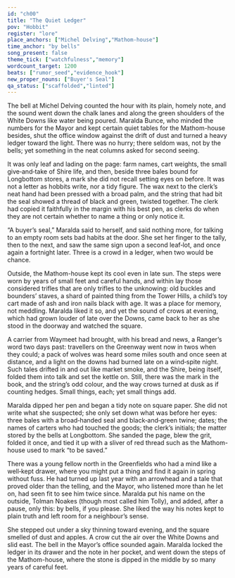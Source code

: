 ```yaml
---
id: "ch00"
title: "The Quiet Ledger"
pov: "Hobbit"
register: "lore"
place_anchors: ["Michel Delving","Mathom-house"]
time_anchor: "by bells"
song_present: false
theme_tick: ["watchfulness","memory"]
wordcount_target: 1200
beats: ["rumor_seed","evidence_hook"]
new_proper_nouns: ["Buyer's Seal"]
qa_status: ["scaffolded","linted"]
---
```


The bell at Michel Delving counted the hour with its plain, homely note, and the sound went down the chalk lanes and along the green shoulders of the White Downs like water being poured. Maralda Bunce, who minded the numbers for the Mayor and kept certain quiet tables for the Mathom-house besides, shut the office window against the drift of dust and turned a heavy ledger toward the light. There was no hurry; there seldom was, not by the bells; yet something in the neat columns asked for second seeing.

It was only leaf and lading on the page: farm names, cart weights, the small give‑and‑take of Shire life, and then, beside three bales bound for Longbottom stores, a mark she did not recall setting eyes on before. It was not a letter as hobbits write, nor a tidy figure. The wax next to the clerk’s neat hand had been pressed with a broad palm, and the string that had bit the seal showed a thread of black and green, twisted together. The clerk had copied it faithfully in the margin with his best pen, as clerks do when they are not certain whether to name a thing or only notice it.

“A buyer’s seal,” Maralda said to herself, and said nothing more, for talking to an empty room sets bad habits at the door. She set her finger to the tally, then to the next, and saw the same sign upon a second leaf‑lot, and once again a fortnight later. Three is a crowd in a ledger, when two would be chance.

Outside, the Mathom-house kept its cool even in late sun. The steps were worn by years of small feet and careful hands, and within lay those considered trifles that are only trifles to the unknowing: old buckles and bounders’ staves, a shard of painted thing from the Tower Hills, a child’s toy cart made of ash and iron nails black with age. It was a place for memory, not meddling. Maralda liked it so, and yet the sound of crows at evening, which had grown louder of late over the Downs, came back to her as she stood in the doorway and watched the square.

A carrier from Waymeet had brought, with his bread and news, a Ranger’s word two days past: travellers on the Greenway went now in twos when they could; a pack of wolves was heard some miles south and once seen at distance, and a light on the downs had burned late on a wind‑spite night. Such tales drifted in and out like market smoke, and the Shire, being itself, folded them into talk and set the kettle on. Still, there was the mark in the book, and the string’s odd colour, and the way crows turned at dusk as if counting hedges. Small things, each; yet small things add.

Maralda dipped her pen and began a tidy note on square paper. She did not write what she suspected; she only set down what was before her eyes: three bales with a broad‑handed seal and black‑and‑green twine; dates; the names of carters who had touched the goods; the clerk’s initials; the matter stored by the bells at Longbottom. She sanded the page, blew the grit, folded it once, and tied it up with a sliver of red thread such as the Mathom-house used to mark “to be saved.”

There was a young fellow north in the Greenfields who had a mind like a well‑kept drawer, where you might put a thing and find it again in spring without fuss. He had turned up last year with an arrowhead and a tale that proved older than the telling, and the Mayor, who listened more than he let on, had seen fit to see him twice since. Maralda put his name on the outside, Tolman Noakes (though most called him Tolly), and added, after a pause, only this: by bells, if you please. She liked the way his notes kept to plain truth and left room for a neighbour’s sense.

She stepped out under a sky thinning toward evening, and the square smelled of dust and apples. A crow cut the air over the White Downs and slid east. The bell in the Mayor’s office sounded again. Maralda locked the ledger in its drawer and the note in her pocket, and went down the steps of the Mathom-house, where the stone is dipped in the middle by so many years of careful feet.
